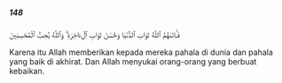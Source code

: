 ##### 148

<span class="ayah">فَـَٔاتَىٰهُمُ ٱللَّهُ ثَوَابَ ٱلدُّنْيَا وَحُسْنَ ثَوَابِ ٱلْءَاخِرَةِ ۗ وَٱللَّهُ يُحِبُّ ٱلْمُحْسِنِينَ</span>

<span class="ayah_translation">Karena itu Allah memberikan kepada mereka pahala di dunia dan pahala yang baik di akhirat. Dan Allah menyukai orang-orang yang berbuat kebaikan.</span>
